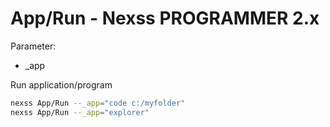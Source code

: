 # App/Run - Nexss PROGRAMMER 2.x

Parameter:
- _app

Run application/program

```sh
nexss App/Run --_app="code c:/myfolder"
nexss App/Run --_app="explorer"
```

